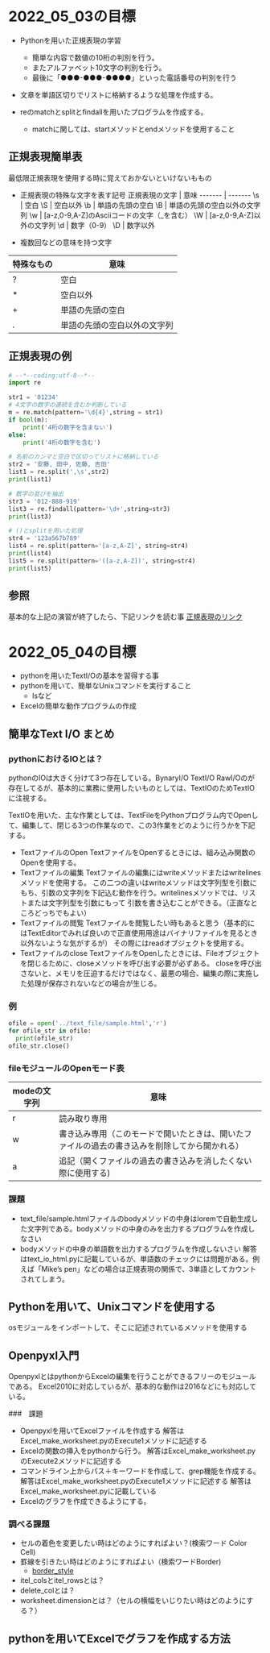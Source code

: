 # 2022_05_03の目標

- Pythonを用いた正規表現の学習
  - 簡単な内容で数値の10桁の判別を行う。
  - またアルファベット10文字の判別を行う。
  - 最後に「●●●-●●●-●●●●」といった電話番号の判別を行う

- 文章を単語区切りでリストに格納するような処理を作成する。
- reのmatchとsplitとfindallを用いたプログラムを作成する。
  - matchに関しては、startメソッドとendメソッドを使用すること

## 正規表現簡単表

最低限正規表現を使用する時に覚えておかないといけないももの

- 正規表現の特殊な文字を表す記号
正規表現の文字 | 意味
------- | -------
\s | 空白
\S | 空白以外
\b | 単語の先頭の空白
\B | 単語の先頭の空白以外の文字列
\w | [a-z,0-9,A-Z]のAsciiコードの文字（_を含む）
\W | [a-z,0-9,A-Z]以外の文字列
\d | 数字（0-9）
\D | 数字以外

- 複数回などの意味を持つ文字

特殊なもの | 意味
------- | -------
? | 空白
\* | 空白以外
+ | 単語の先頭の空白
. | 単語の先頭の空白以外の文字列

## 正規表現の例

```python
# --*--coding:utf-8--*--
import re

str1 = '01234'
# 4文字の数字の連続を含むか判断している
m = re.match(pattern='\d{4}',string = str1)
if bool(m):
    print('4桁の数字を含まない')
else:
    print('4桁の数字を含む')

# 名前のカンマと空白で区切ってリストに格納している
str2 = '安藤, 田中, 佐藤, 吉田'
list1 = re.split(',\s',str2)
print(list1)

# 数字の並びを抽出
str3 = '012-888-919'
list3 = re.findall(pattern='\d+',string=str3)
print(list3)

# ()とsplitを用いた処理
str4 = '123a567b789'
list4 = re.split(pattern='[a-z,A-Z]', string=str4)
print(list4)
list5 = re.split(pattern='([a-z,A-Z])', string=str4)
print(list5)
```

## 参照

基本的な上記の演習が終了したら、下記リンクを読む事
[正規表現のリンク](https://docs.python.org/ja/3/library/re.html)

# 2022_05_04の目標

- pythonを用いたTextI/Oの基本を習得する事
- pythonを用いて、簡単なUnixコマンドを実行すること
  - lsなど
- Excelの簡単な動作プログラムの作成

## 簡単なText I/O まとめ

### pythonにおけるIOとは？

pythonのIOは大きく分けて3つ存在している。BynaryI/O TextI/O RawI/Oのが存在してるが、基本的に業務に使用したいものとしては、TextIOのためTextIOに注視する。

TextIOを用いた、主な作業としては、TextFileをPythonプログラム内でOpenして、編集して、閉じる3つの作業なので、この3作業をどのように行うかを下記する。

- TextファイルのOpen 
  TextファイルをOpenするときには、組み込み関数のOpenを使用する。
- Textファイルの編集
  Textファイルの編集にはwriteメソッドまたはwritelinesメソッドを使用する。
  この二つの違いはwriteメソッドは文字列型を引数にもち、引数の文字列を下記込む動作を行う。writelinesメソッドでは、リストまたは文字列型を引数にもって
  引数を書き込むことができる。（正直なところどっちでもよい）
- Textファイルの閲覧
  Textファイルを閲覧したい時もあると思う（基本的にはTextEditorでみれば良いので正直使用用途はバイナリファイルを見るとき以外ないような気がするが）
  その際にはreadオブジェクトを使用する。
- Textファイルのclose
  TextファイルをOpenしたときには、Fileオブジェクトを閉じるために、closeメソッドを呼び出す必要が必ずある。
  closeを呼び出さないと、メモリを圧迫するだけではなく、最悪の場合、編集の際に実施した処理が保存されないなどの場合が生じる。

### 例
  ```python
  ofile = open('../text_file/sample.html','r')
  for ofile_str in ofile:
    print(ofile_str)
  ofile_str.close()
  ```

### fileモジュールのOpenモード表

modeの文字列 |意味
------- | -------
r | 読み取り専用
w | 書き込み専用（このモードで開いたときは、開いたファイルの過去の書き込みを削除してから開かれる）
a | 追記（開くファイルの過去の書き込みを消したくない際に使用する)

### 課題
- text_file/sample.htmlファイルのbodyメソッドの中身はloremで自動生成した文字列である。bodyメソッドの中身のみを出力するプログラムを作成しなさい
- bodyメソッドの中身の単語数を出力するプログラムを作成しないさい
解答はtext_io_html.pyに記載しているが、単語数のチェックには問題がある。例えば「Mike’s pen」などの場合は正規表現の関係で、3単語としてカウントされてしまう。

## Pythonを用いて、Unixコマンドを使用する

osモジュールをインポートして、そこに記述されているメソッドを使用する

## Openpyxl入門

OpenpyxlとはpythonからExcelの編集を行うことができるフリーのモジュールである。
Excel2010に対応しているが、基本的な動作は2016などにも対応している。

###　課題
- Openpyxlを用いてExcelファイルを作成する
  解答はExcel_make_worksheet.pyのExecute1メソッドに記述する
- Excelの関数の挿入をpythonから行う。
  解答はExcel_make_worksheet.pyのExecute2メソッドに記述する
- コマンドライン上からパス＋キーワードを作成して、grep機能を作成する。
  解答はExcel_make_worksheet.pyのExecute1メソッドに記述する
  解答はExcel_make_worksheet.pyに記載している
- Excelのグラフを作成できるようにする。

### 調べる課題
- セルの着色を変更したい時はどのようにすればよい？(検索ワード Color Cell)
- 罫線を引きたい時はどのようにすればよい（検索ワードBorder)
  - [border_style](https://openpyxl.readthedocs.io/en/latest/api/openpyxl.styles.borders.html?highlight=Border)
- itel_colsとitel_rowsとは？
- delete_colとは？
- worksheet.dimensionとは？（セルの横幅をいじりたい時はどのようにする？）

## pythonを用いてExcelでグラフを作成する方法



